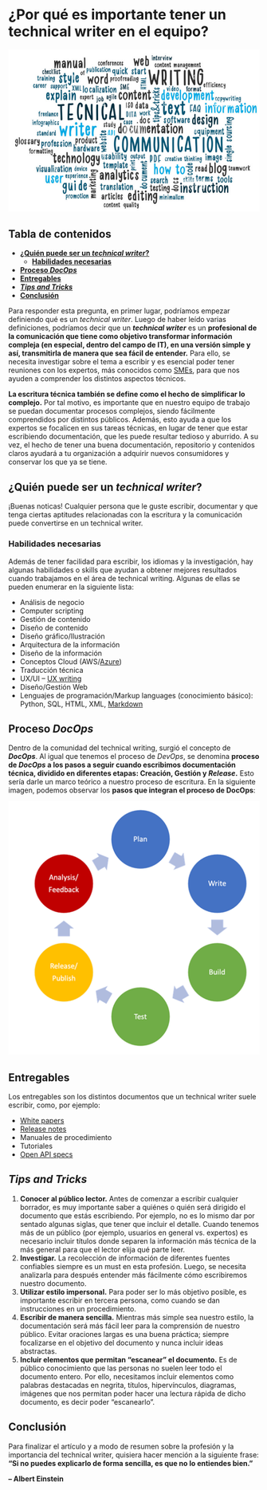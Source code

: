 # **¿Por qué es importante tener un technical writer en el equipo?**

![Image1](images/Picture1.png)

## **Tabla de contenidos**

- [**¿Quién puede ser un _technical writer_?**](#quién-puede-ser-un-technical-writer)
  - [**Habilidades necesarias**](#habilidades-necesarias)
- [**Proceso _DocOps_**](#proceso-docops)
- [**Entregables**](#entregables)
- [**_Tips and Tricks_**](#tips-and-tricks)
- [**Conclusión**](#conclusión) 

Para responder esta pregunta, en primer lugar, podríamos empezar definiendo qué es un _technical writer_. Luego de haber leído varias definiciones, podríamos decir que un **_technical writer_** es un **profesional de la comunicación que tiene como objetivo transformar información compleja (en especial, dentro del campo de IT), en una versión simple y así, transmitirla de manera que sea fácil de entender.** Para ello, se necesita investigar sobre el tema a escribir y es esencial poder tener reuniones con los expertos, más conocidos como [SMEs](https://en.wikipedia.org/wiki/Subject-matter_expert), para que nos ayuden a comprender los distintos aspectos técnicos. 

**La escritura técnica también se define como el hecho de simplificar lo complejo.** Por tal motivo, es importante que en nuestro equipo de trabajo se puedan documentar procesos complejos, siendo fácilmente comprendidos por distintos públicos. Además, esto ayuda a que los expertos se focalicen en sus tareas técnicas, en lugar de tener que estar escribiendo documentación, que les puede resultar tedioso y aburrido.
A su vez, el hecho de tener una buena documentación, repositorio y contenidos claros ayudará a tu organización a adquirir nuevos consumidores y conservar los que ya se tiene. 

## **¿Quién puede ser un _technical writer_?**
¡Buenas noticas! Cualquier persona que le guste escribir, documentar y que tenga ciertas aptitudes relacionadas con la escritura y la comunicación puede convertirse en un technical writer. 

### **Habilidades necesarias**
Además de tener facilidad para escribir, los idiomas y la investigación, hay algunas habilidades o skills que ayudan a obtener mejores resultados cuando trabajamos en el área de technical writing. Algunas de ellas se pueden enumerar en la siguiente lista:

- Análisis de negocio
- Computer scripting
- Gestión de contenido
- Diseño de contenido
- Diseño gráfico/Ilustración
- Arquitectura de la información
- Diseño de la información
- Conceptos Cloud (AWS/[Azure](https://docs.microsoft.com/en-us/learn/certifications/azure-fundamentals/))
- Traducción técnica
- UX/UI – [UX writing](https://www.iebschool.com/blog/ux-writing-producto-digital-analitica-usabilidad/#:~:text=UX%20writing%20es%20la%20pr%C3%A1ctica,mantener%20la%20claridad%20y%20autenticidad.)
- Diseño/Gestión Web
- Lenguajes de programación/Markup languages (conocimiento básico): Python, SQL, HTML, XML, [Markdown](https://www.markdownguide.org)

## **Proceso _DocOps_**

Dentro de la comunidad del technical writing, surgió el concepto de **_DocOps_**. Al igual que tenemos el proceso de _DevOps_, se denomina **proceso de _DocOps_ a los pasos a seguir cuando escribimos documentación técnica, dividido en diferentes etapas: Creación, Gestión y _Release_.** Esto sería darle un marco teórico a nuestro proceso de escritura.
En la siguiente imagen, podemos observar los **pasos que integran el proceso de DocOps**:

![Image2](images/Picture2.png)

## **Entregables**

Los entregables son los distintos documentos que un technical writer suele escribir, como, por ejemplo:
- [White papers](https://en.wikipedia.org/wiki/White_paper)
- [Release notes](https://es.wikipedia.org/wiki/Notas_de_publicaci%C3%B3n)
- Manuales de procedimiento
- Tutoriales
- [Open API specs](https://swagger.io/specification/)

## **_Tips and Tricks_**

1)	**Conocer al público lector.** Antes de comenzar a escribir cualquier borrador, es muy importante saber a quiénes o quién será dirigido el documento que estás escribiendo. Por ejemplo, no es lo mismo dar por sentado algunas siglas, que tener que incluir el detalle. Cuando tenemos más de un público (por ejemplo, usuarios en general vs. expertos) es necesario incluir títulos donde separen la información más técnica de la más general para que el lector elija qué parte leer. 
2)	**Investigar.** La recolección de información de diferentes fuentes confiables siempre es un must en esta profesión. Luego, se necesita analizarla para después entender más fácilmente cómo escribiremos nuestro documento.
3)	**Utilizar estilo impersonal.** Para poder ser lo más objetivo posible, es importante escribir en tercera persona, como cuando se dan instrucciones en un procedimiento.
4)	**Escribir de manera sencilla.** Mientras más simple sea nuestro estilo, la documentación será más fácil leer para la comprensión de nuestro público. Evitar oraciones largas es una buena práctica; siempre focalizarse en el objetivo del documento y nunca incluir ideas abstractas.
5)	**Incluir elementos que permitan “escanear” el documento.** Es de público conocimiento que las personas no suelen leer todo el documento entero. Por ello, necesitamos incluir elementos como palabras destacadas en negrita, títulos, hipervínculos, diagramas, imágenes que nos permitan poder hacer una lectura rápida de dicho documento, es decir poder “escanearlo”.

## **Conclusión**

Para finalizar el artículo y a modo de resumen sobre la profesión y la importancia del technical writer, quisiera hacer mención a la siguiente frase: **“Si no puedes explicarlo de forma sencilla, es que no lo entiendes bien.”**

**– Albert Einstein**

